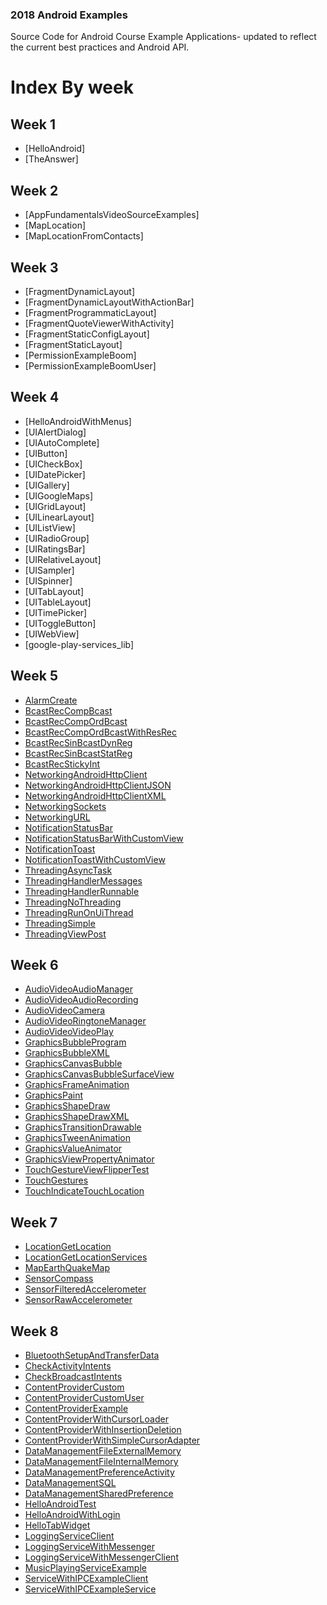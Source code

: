 ### 2018 Android Examples

Source Code for Android Course Example Applications- updated to reflect the current
best practices and Android API.
# Index By week

## Week 1

* [HelloAndroid]
* [TheAnswer]

## Week 2

* [AppFundamentalsVideoSourceExamples]
* [MapLocation]
* [MapLocationFromContacts]
## Week 3

* [FragmentDynamicLayout]
* [FragmentDynamicLayoutWithActionBar]
* [FragmentProgrammaticLayout]
* [FragmentQuoteViewerWithActivity]
* [FragmentStaticConfigLayout]
* [FragmentStaticLayout]
* [PermissionExampleBoom]
* [PermissionExampleBoomUser]

## Week 4

* [HelloAndroidWithMenus]
* [UIAlertDialog]
* [UIAutoComplete]
* [UIButton]
* [UICheckBox]
* [UIDatePicker]
* [UIGallery]
* [UIGoogleMaps]
* [UIGridLayout]
* [UILinearLayout]
* [UIListView]
* [UIRadioGroup]
* [UIRatingsBar]
* [UIRelativeLayout]
* [UISampler]
* [UISpinner]
* [UITabLayout]
* [UITableLayout]
* [UITimePicker]
* [UIToggleButton]
* [UIWebView]
* [google-play-services_lib]

## Week 5

* [AlarmCreate](./AlarmCreate/)
* [BcastRecCompBcast](./BcastRecCompBcast/)
* [BcastRecCompOrdBcast](./BcastRecCompOrdBcast/)
* [BcastRecCompOrdBcastWithResRec](./BcastRecCompOrdBcastWithResRec/)
* [BcastRecSinBcastDynReg](./BcastRecSinBcastDynReg/)
* [BcastRecSinBcastStatReg](./BcastRecSinBcastStatReg/)
* [BcastRecStickyInt](./BcastRecStickyInt/)
* [NetworkingAndroidHttpClient](./NetworkingAndroidHttpClient/)
* [NetworkingAndroidHttpClientJSON](./NetworkingAndroidHttpClientJSON/)
* [NetworkingAndroidHttpClientXML](./NetworkingAndroidHttpClientXML/)
* [NetworkingSockets](./NetworkingSockets/)
* [NetworkingURL](./NetworkingURL/)
* [NotificationStatusBar](./NotificationStatusBar/)
* [NotificationStatusBarWithCustomView](./NotificationStatusBarWithCustomView/)
* [NotificationToast](./NotificationToast/)
* [NotificationToastWithCustomView](./NotificationToastWithCustomView/)
* [ThreadingAsyncTask](./ThreadingAsyncTask/)
* [ThreadingHandlerMessages](./ThreadingHandlerMessages/)
* [ThreadingHandlerRunnable](./ThreadingHandlerRunnable/)
* [ThreadingNoThreading](./ThreadingNoThreading/)
* [ThreadingRunOnUiThread](./ThreadingRunOnUiThread/)
* [ThreadingSimple](./ThreadingSimple/)
* [ThreadingViewPost](./ThreadingViewPost/)

## Week 6

* [AudioVideoAudioManager](./AudioVideoAudioManager/)
* [AudioVideoAudioRecording](./AudioVideoAudioRecording/)
* [AudioVideoCamera](./AudioVideoCamera/)
* [AudioVideoRingtoneManager](./AudioVideoRingtoneManager/)
* [AudioVideoVideoPlay](./AudioVideoVideoPlay/)
* [GraphicsBubbleProgram](./GraphicsBubbleProgram/)
* [GraphicsBubbleXML](./GraphicsBubbleXML/)
* [GraphicsCanvasBubble](./GraphicsCanvasBubble/)
* [GraphicsCanvasBubbleSurfaceView](./GraphicsCanvasBubbleSurfaceView/)
* [GraphicsFrameAnimation](./GraphicsFrameAnimation/)
* [GraphicsPaint](./GraphicsPaint/)
* [GraphicsShapeDraw](./GraphicsShapeDraw/)
* [GraphicsShapeDrawXML](./GraphicsShapeDrawXML/)
* [GraphicsTransitionDrawable](./GraphicsTransitionDrawable/)
* [GraphicsTweenAnimation](./GraphicsTweenAnimation/)
* [GraphicsValueAnimator](./GraphicsValueAnimator/)
* [GraphicsViewPropertyAnimator](./GraphicsViewPropertyAnimator/)
* [TouchGestureViewFlipperTest](./TouchGestureViewFlipperTest/)
* [TouchGestures](./TouchGestures/)
* [TouchIndicateTouchLocation](./TouchIndicateTouchLocation/)

## Week 7

* [LocationGetLocation](./LocationGetLocation/)
* [LocationGetLocationServices](./LocationGetLocationServices/)
* [MapEarthQuakeMap](./MapEarthQuakeMap/)
* [SensorCompass](./SensorCompass/)
* [SensorFilteredAccelerometer](./SensorFilteredAccelerometer/)
* [SensorRawAccelerometer](./SensorRawAccelerometer/)

## Week 8

* [BluetoothSetupAndTransferData](./BluetoothSetupAndTransferData/)
* [CheckActivityIntents](./CheckActivityIntents/)
* [CheckBroadcastIntents](./CheckBroadcastIntents/)
* [ContentProviderCustom](./ContentProviderCustom/)
* [ContentProviderCustomUser](./ContentProviderCustomUser/)
* [ContentProviderExample](./ContentProviderExample/)
* [ContentProviderWithCursorLoader](./ContentProviderWithCursorLoader/)
* [ContentProviderWithInsertionDeletion](./ContentProviderWithInsertionDeletion/)
* [ContentProviderWithSimpleCursorAdapter](./ContentProviderWithSimpleCursorAdapter/)
* [DataManagementFileExternalMemory](./DataManagementFileExternalMemory/)
* [DataManagementFileInternalMemory](./DataManagementFileInternalMemory/)
* [DataManagementPreferenceActivity](./DataManagementPreferenceActivity/)
* [DataManagementSQL](./DataManagementSQL/)
* [DataManagementSharedPreference](./DataManagementSharedPreference/)
* [HelloAndroidTest](./HelloAndroidTest/)
* [HelloAndroidWithLogin](./HelloAndroidWithLogin/)
* [HelloTabWidget](./HelloTabWidget/)
* [LoggingServiceClient](./LoggingServiceClient/)
* [LoggingServiceWithMessenger](./LoggingServiceWithMessenger/)
* [LoggingServiceWithMessengerClient](./LoggingServiceWithMessengerClient/)
* [MusicPlayingServiceExample](./MusicPlayingServiceExample/)
* [ServiceWithIPCExampleClient](./ServiceWithIPCExampleClient/)
* [ServiceWithIPCExampleService](./ServiceWithIPCExampleService/)
